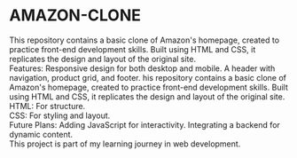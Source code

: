 # AMAZON-CLONE
This repository contains a basic clone of Amazon's homepage, created to practice front-end development skills. Built using HTML and CSS, it replicates the design and layout of the original site.
<br>
Features:  Responsive design for both desktop and mobile. A header with navigation, product grid, and footer.
his repository contains a basic clone of Amazon's homepage, created to practice front-end development skills. Built using HTML and CSS, it replicates the design and layout of the original site.
<br>
HTML: For structure.
<br>
CSS: For styling and layout.
<br>
Future Plans: Adding JavaScript for interactivity.
Integrating a backend for dynamic content.
<br>
This project is part of my learning journey in web development.
